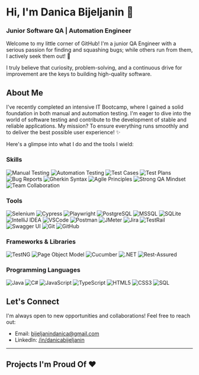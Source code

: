 <h1><strong>Hi, I'm Danica Bijeljanin 👋</strong></h1>
<h3>Junior Software QA | Automation Engineer</h3>

Welcome to my little corner of GitHub! I'm a junior QA Engineer with a serious passion for finding and squashing bugs; while others run from them, I actively seek them out! 🐞

I truly believe that curiosity, problem-solving, and a continuous drive for improvement are the keys to building high-quality software.

## About Me 
I've recently completed an intensive IT Bootcamp, where I gained a solid foundation in both manual and automation testing. I'm eager to dive into the world of software testing and contribute to the development of stable and reliable applications. My mission? To ensure everything runs smoothly and to deliver the best possible user experience! ✨

Here's a glimpse into what I do and the tools I wield:

### **Skills**
![Manual Testing](https://img.shields.io/badge/Manual_Testing-28A745?style=for-the-badge)
![Automation Testing](https://img.shields.io/badge/Automation_Testing-007ACC?style=for-the-badge)
![Test Cases](https://img.shields.io/badge/Test_Cases-6C757D?style=for-the-badge)
![Test Plans](https://img.shields.io/badge/Test_Plans-6C757D?style=for-the-badge)
![Bug Reports](https://img.shields.io/badge/Bug_Reports-DC3545?style=for-the-badge)
![Gherkin Syntax](https://img.shields.io/badge/Gherkin_Syntax-20C997?style=for-the-badge)
![Agile Principles](https://img.shields.io/badge/Agile_Principles-FD7E14?style=for-the-badge)
![Strong QA Mindset](https://img.shields.io/badge/QA_Mindset-6F42C1?style=for-the-badge)
![Team Collaboration](https://img.shields.io/badge/Team_Collaboration-17A2B8?style=for-the-badge)
### **Tools**
![Selenium](https://img.shields.io/badge/Selenium-43B02A?style=for-the-badge&logo=selenium&logoColor=white)
![Cypress](https://img.shields.io/badge/Cypress-17202C?style=for-the-badge&logo=cypress&logoColor=white)
![Playwright](https://img.shields.io/badge/Playwright-2196F3?style=for-the-badge&logo=playwright&logoColor=white)
![PostgreSQL](https://img.shields.io/badge/PostgreSQL-336791?style=for-the-badge&logo=postgresql&logoColor=white)
![MSSQL](https://img.shields.io/badge/Microsoft_SQL_Server-CC2927?style=for-the-badge&logo=microsoft-sql-server&logoColor=white)
![SQLite](https://img.shields.io/badge/SQLite-07405E?style=for-the-badge&logo=sqlite&logoColor=white)
![IntelliJ IDEA](https://img.shields.io/badge/IntelliJ_IDEA-000000?style=for-the-badge&logo=intellij-idea&logoColor=white)
![VSCode](https://img.shields.io/badge/VSCode-007ACC?style=for-the-badge&logo=visual-studio-code&logoColor=white)
![Postman](https://img.shields.io/badge/Postman-FF6C37?style=for-the-badge&logo=postman&logoColor=white)
![JMeter](https://img.shields.io/badge/JMeter-E56B0F?style=for-the-badge&logo=apachejmeter&logoColor=white)
![Jira](https://img.shields.io/badge/Jira-0052CC?style=for-the-badge&logo=jira&logoColor=white)
![TestRail](https://img.shields.io/badge/TestRail-40507B?style=for-the-badge)
![Swagger UI](https://img.shields.io/badge/Swagger_UI-85EA2D?style=for-the-badge&logo=swagger&logoColor=black)
![Git](https://img.shields.io/badge/Git-F05032?style=for-the-badge&logo=git&logoColor=white)
![GitHub](https://img.shields.io/badge/GitHub-181717?style=for-the-badge&logo=github&logoColor=white)

### **Frameworks & Libraries**
![TestNG](https://img.shields.io/badge/TestNG-B22222?style=for-the-badge&logo=testng&logoColor=white)
![Page Object Model](https://img.shields.io/badge/Page_Object_Model-586E7B?style=for-the-badge)
![Cucumber](https://img.shields.io/badge/Cucumber-207E2E?style=for-the-badge&logo=cucumber&logoColor=white)
![.NET](https://img.shields.io/badge/.NET-512BD4?style=for-the-badge&logo=dotnet&logoColor=white)
![Rest-Assured](https://img.shields.io/badge/Rest_Assured-6A5ACD?style=for-the-badge)

### **Programming Languages**
![Java](https://img.shields.io/badge/Java-007396?style=for-the-badge&logo=java&logoColor=white)
![C#](https://img.shields.io/badge/C%23-239120?style=for-the-badge&logo=c-sharp&logoColor=white)
![JavaScript](https://img.shields.io/badge/JavaScript-F7DF1E?style=for-the-badge&logo=javascript&logoColor=black)
![TypeScript](https://img.shields.io/badge/TypeScript-3178C6?style=for-the-badge&logo=typescript&logoColor=white)
![HTML5](https://img.shields.io/badge/HTML5-E34F26?style=for-the-badge&logo=html5&logoColor=white)
![CSS3](https://img.shields.io/badge/CSS3-1572B6?style=for-the-badge&logo=css3&logoColor=white)
![SQL](https://img.shields.io/badge/SQL-4479A1?style=for-the-badge&logo=postgresql&logoColor=white)

## Let's Connect

I'm always open to new opportunities and collaborations! Feel free to reach out:
- Email: [bijeljanindanica@gmail.com](mailto:bijeljanindanica@gmail.com)  
- LinkedIn: [/in/danicabijeljanin](https://linkedin.com/in/danicabijeljanin)
  
---
## Projects I'm Proud Of ❤️

